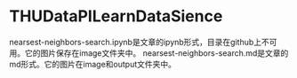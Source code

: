 # THUDataPILearnDataSience

nearsest-neighbors-search.ipynb是文章的ipynb形式，目录在github上不可用。它的图片保存在image文件夹中。
nearsest-neighbors-search.md是文章的md形式。它的图片在image和output文件夹中。
